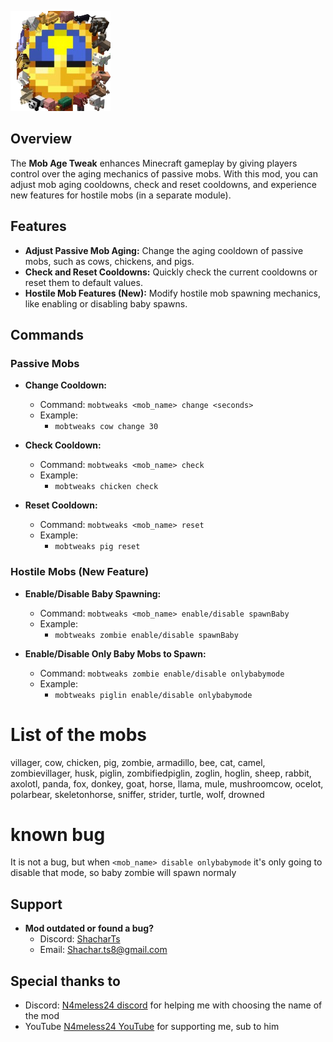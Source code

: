 ![icon.png](icon.png)
## Overview
The **Mob Age Tweak** enhances Minecraft gameplay by giving players control over the aging mechanics of passive mobs. With this mod, you can adjust mob aging cooldowns, check and reset cooldowns, and experience new features for hostile mobs (in a separate module).

## Features
- **Adjust Passive Mob Aging:** Change the aging cooldown of passive mobs, such as cows, chickens, and pigs.
- **Check and Reset Cooldowns:** Quickly check the current cooldowns or reset them to default values.
- **Hostile Mob Features (New):** Modify hostile mob spawning mechanics, like enabling or disabling baby spawns.

## Commands

### Passive Mobs
- **Change Cooldown:**
  - Command: `mobtweaks <mob_name> change <seconds>`
  - Example:
    - `mobtweaks cow change 30`

- **Check Cooldown:**
  - Command: `mobtweaks <mob_name> check`
  - Example:
    - `mobtweaks chicken check`

- **Reset Cooldown:**
  - Command: `mobtweaks <mob_name> reset`
  - Example:
    - `mobtweaks pig reset`

### Hostile Mobs (New Feature)
- **Enable/Disable Baby Spawning:**
  - Command: `mobtweaks <mob_name> enable/disable spawnBaby`
  - Example:
    - `mobtweaks zombie enable/disable spawnBaby`

- **Enable/Disable Only Baby Mobs to Spawn:**
  - Command: `mobtweaks zombie enable/disable onlybabymode`
  - Example:
    - `mobtweaks piglin enable/disable onlybabymode`

# List of the mobs
villager, cow, chicken, pig, zombie, armadillo, bee, cat, camel,
zombievillager, husk, piglin, zombifiedpiglin, zoglin, hoglin,
sheep, rabbit, axolotl, panda, fox, donkey, goat, horse,
llama, mule, mushroomcow, ocelot, polarbear, skeletonhorse,
sniffer, strider, turtle, wolf, drowned


# known bug
It is not a bug, but when `<mob_name> disable onlybabymode` it's only going to disable that mode, so baby zombie will spawn normaly 



## Support

- **Mod outdated or found a bug?**
  - Discord: [ShacharTs](https://discordapp.com/users/238965273581846529)
  - Email: [Shachar.ts8@gmail.com](mailto:Shachar.ts8@gmail.com)


 ## Special thanks to 
  - Discord: [N4meless24 discord](https://discord.gg/gjAjR57tsR) for helping me with choosing the name of the mod
  - YouTube [N4meless24 YouTube](https://www.youtube.com/channel/UCHJLy3lgml4j3oj1ELPTGnA) for supporting me, sub to him 
